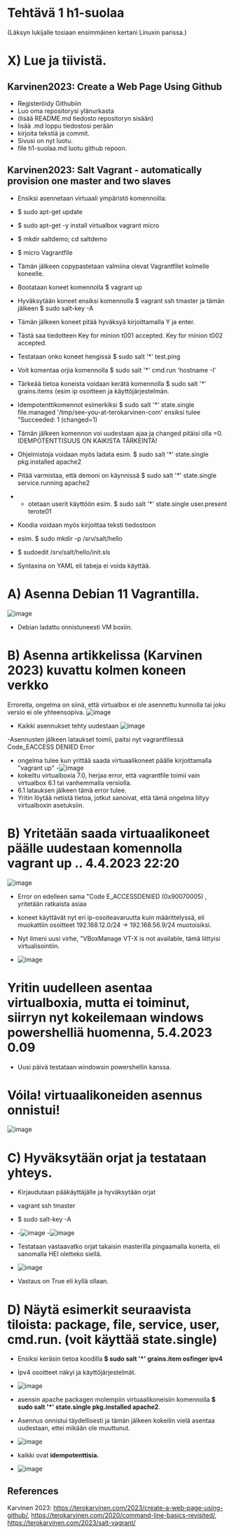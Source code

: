 # Tehtävä 1 h1-suolaa 

(Läksyn lukijalle tosiaan ensimmäinen kertani Linuxin parissa.) 

# X) Lue ja tiivistä.

## Karvinen2023: Create a Web Page Using Github</h3>
- Registeröidy Githubiin
- Luo oma repositorysi ylänurkasta
-  (lisää README.md tiedosto repositoryn sisään)
- lisää .md loppu tiedostosi perään
- kirjoita tekstiä ja commit.
- Sivusi on nyt luotu.
- file h1-suolaa.md luotu github repoon.
## Karvinen2023: Salt Vagrant - automatically provision one master and two slaves</h3>
- Ensiksi asennetaan virtuaali ympäristö komennoilla: 
- $ sudo apt-get update
- $ sudo apt-get -y install virtualbox vagrant micro
- $ mkdir saltdemo; cd saltdemo
- $ micro Vagrantfile

- Tämän jälkeen copypastetaan valmiina olevat Vagrantfilet kolmelle koneelle.
- Bootataan koneet komennolla $ vagrant up
- Hyväksytään koneet ensiksi komennolla $ vagrant ssh tmaster ja tämän jälkeen $ sudo salt-key -A
- Tämän jälkeen koneet pitää hyväksyä kirjoittamalla Y ja enter. 
- Tästä saa tiedotteen Key for minion t001 accepted. Key for minion t002 accepted.
- Testataan onko koneet hengissä $ sudo salt '*' test.ping
- Voit komentaa orjia komennolla $ sudo salt '*' cmd.run 'hostname -I'
- Tärkeää tietoa koneista voidaan kerätä komennolla $ sudo salt '*' grains.items (esim ip osoitteen ja käyttöjärjestelmän.
- Idempotenttikomennot esimerkiksi $ sudo salt '*' state.single file.managed '/tmp/see-you-at-terokarvinen-com' ensiksi tulee "Succeeded: 1 (changed=1) 
- Tämän jälkeen komennon voi uudestaan ajaa ja changed pitäisi olla =0. IDEMPOTENTTISUUS ON KAIKISTA TÄRKEINTÄ!
- Ohjelmistoja voidaan myös ladata esim. $ sudo salt '*' state.single pkg.installed apache2
- Pitää varmistaa, että demoni on käynnissä $ sudo salt '*' state.single service.running apache2 
- - otetaan userit käyttöön esim. $ sudo salt '*' state.single user.present terote01

- Koodia voidaan myös kirjoittaa teksti tiedostoon
- esim. $ sudo mkdir -p /srv/salt/hello
- $ sudoedit /srv/salt/hello/init.sls
- Syntaxina on YAML eli tabeja ei voida käyttää.





# A) Asenna Debian 11 Vagrantilla.
![image](https://user-images.githubusercontent.com/105793201/228643756-3686698a-0981-4bf9-b954-a3d44c23ec38.png)
- Debian ladattu onnistuneesti VM boxiin. 

# B) Asenna artikkelissa (Karvinen 2023) kuvattu kolmen koneen verkko

Erroreita, ongelma on siinä, että virtualbox ei ole asennettu kunnolla tai joku versio ei ole yhteensopiva. 
![image](https://user-images.githubusercontent.com/105793201/228932436-12349995-28c5-4b81-91b4-3f5a9ab48420.png)

- Kaikki asennukset tehty uudestaan
![image](https://user-images.githubusercontent.com/105793201/229061525-2a055ffc-e3a0-4c65-ad61-6e5c1ce07824.png)

-Asennusten jälkeen lataukset toimii, paitsi nyt vagrantfilessä Code_EACCESS DENIED Error 

- ongelma tulee kun yrittää saada virtuaalikoneet päälle kirjoittamalla "vagrant up" 
-![image](https://user-images.githubusercontent.com/105793201/229091362-5b7c838f-2bac-4ca9-9f90-699f23cd9edf.png)
- kokeiltu virtualboxia 7.0, herjaa error, että vagrantfile toimii vain virtualbox 6.1 tai vanhemmalla versiolla.
- 6.1 latauksen jälkeen tämä error tulee. 
- Yritin löytää netistä tietoa, jotkut sanoivat, että tämä ongelma liityy virtualboxin asetuksiin.  

# B) Yritetään saada virtuaalikoneet päälle uudestaan komennolla vagrant up .. 4.4.2023 22:20

![image](https://user-images.githubusercontent.com/105793201/229898216-ab1709c5-ad12-45a7-a618-13b300f537ce.png)
- Error on edelleen sama "Code E_ACCESSDENIED (0x90070005) , yritetään ratkaista asiaa

- koneet käyttävät nyt eri ip-osoiteavaruutta kuin määrittelyssä, eli muokattiin osoitteet 192.168.12.0/24 -> 192.168.56.9/24 muotoisiksi.
- Nyt ilmeni uusi virhe, "VBoxManage VT-X is not available, tämä liittyisi virtualisointiin. 
- ![image](https://user-images.githubusercontent.com/105793201/229913974-bf4db634-2138-439e-8b64-d9e91997799b.png)
# Yritin uudelleen asentaa virtualboxia, mutta ei toiminut, siirryn nyt kokeilemaan windows powershelliä huomenna, 5.4.2023 0.09
- Uusi päivä testataan windowsin powershellin kanssa.

# Vóila! virtuaalikoneiden asennus onnistui!

![image](https://user-images.githubusercontent.com/105793201/230014491-ec1f4305-188d-426c-91ee-822846cb838f.png)

# C) Hyväksytään orjat ja testataan yhteys.

- Kirjaudutaan pääkäyttäjälle ja hyväksytään orjat
- vagrant ssh tmaster
- $ sudo salt-key -A
- -![image](https://user-images.githubusercontent.com/105793201/230015024-faa4854c-2d09-48bb-93bc-b85dd6da9730.png)
-![image](https://user-images.githubusercontent.com/105793201/230015737-1730ed8c-a120-49e3-af8c-3cd76c3bafaa.png)

- Testataan vastaavatko orjat takaisin masterilla pingaamalla koneita, eli sanomalla HEI oletteko siellä. 
- ![image](https://user-images.githubusercontent.com/105793201/230016775-4d1ff4c3-5002-4d84-8fa2-927bcfc3e981.png)
- Vastaus on True eli kyllä ollaan.

# D) Näytä esimerkit seuraavista tiloista: package, file, service, user, cmd.run. (voit käyttää state.single)
- Ensiksi keräsin tietoa koodilla **$ sudo salt '*' grains.item osfinger ipv4**
- Ipv4 osoitteet näkyi ja käyttöjärjestelmät. 
- ![image](https://user-images.githubusercontent.com/105793201/230021313-e7d33198-0adc-4100-aa12-4e10e44c7444.png)

- asensin apache packagen molempiin virtuaalikoneisiin komennolla **$ sudo salt '*' state.single pkg.installed apache2**. 
- Asennus onnistui täydellisesti ja tämän jälkeen kokeilin vielä asentaa uudestaan, ettei mikään ole muuttunut. 
- ![image](https://user-images.githubusercontent.com/105793201/230022603-5febd0e7-d123-4f70-afa0-a3854798dc75.png)
- kaikki ovat **idempotenttisia.** 
- ![image](https://user-images.githubusercontent.com/105793201/230022761-14ffc376-ed19-4f8f-94d4-cb20767dad86.png) 

 ## References
 
 Karvinen 2023: https://terokarvinen.com/2023/create-a-web-page-using-github/, 
 https://terokarvinen.com/2020/command-line-basics-revisited/, 
 https://terokarvinen.com/2023/salt-vagrant/
